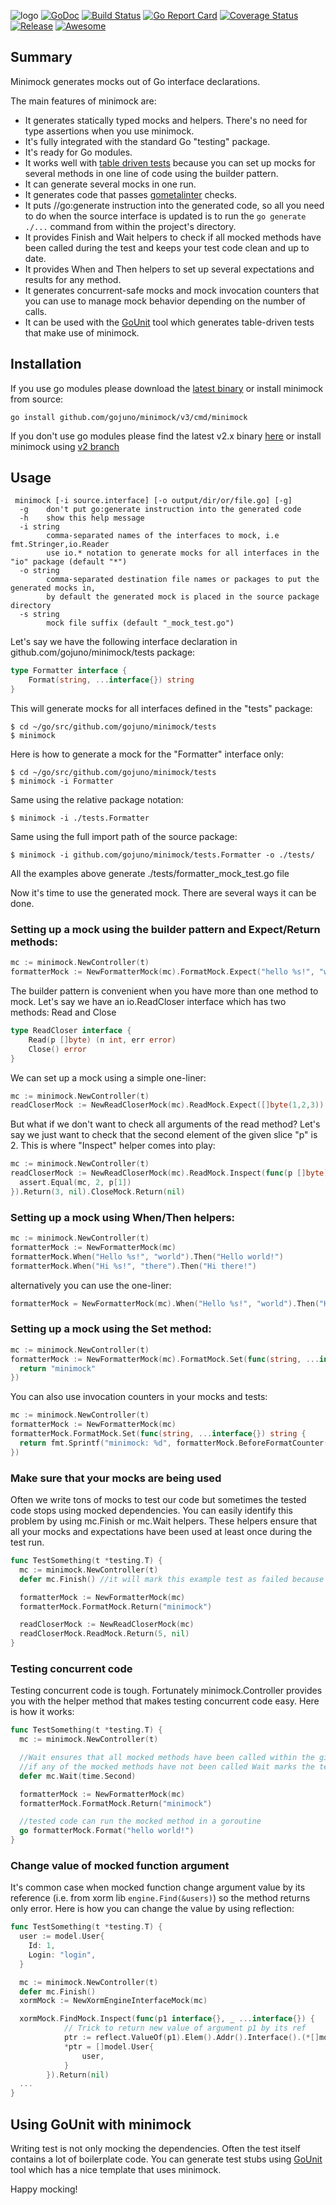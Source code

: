 ![logo](https://rawgit.com/gojuno/minimock/master/logo.svg)
[![GoDoc](https://godoc.org/github.com/gojuno/minimock?status.svg)](http://godoc.org/github.com/gojuno/minimock) 
[![Build Status](https://travis-ci.org/gojuno/minimock.svg?branch=master)](https://travis-ci.org/gojuno/minimock)
[![Go Report Card](https://goreportcard.com/badge/github.com/gojuno/minimock)](https://goreportcard.com/report/github.com/gojuno/minimock)
[![Coverage Status](https://coveralls.io/repos/github/gojuno/minimock/badge.svg?branch=master)](https://coveralls.io/github/gojuno/minimock?branch=master)
[![Release](https://img.shields.io/github/release/gojuno/minimock.svg)](https://github.com/gojuno/minimock/releases/latest)
[![Awesome](https://cdn.rawgit.com/sindresorhus/awesome/d7305f38d29fed78fa85652e3a63e154dd8e8829/media/badge.svg)](https://github.com/avelino/awesome-go#testing)


## Summary 
Minimock generates mocks out of Go interface declarations.

The main features of minimock are:

* It generates statically typed mocks and helpers. There's no need for type assertions when you use minimock.
* It's fully integrated with the standard Go "testing" package.
* It's ready for Go modules.
* It works well with [table driven tests](https://dave.cheney.net/2013/06/09/writing-table-driven-tests-in-go) because you can set up mocks for several methods in one line of code using the builder pattern.
* It can generate several mocks in one run.
* It generates code that passes [gometalinter](https://github.com/alecthomas/gometalinter) checks.
* It puts //go:generate instruction into the generated code, so all you need to do when the source interface is updated is to run the `go generate ./...` command from within the project's directory.
* It provides Finish and Wait helpers to check if all mocked methods have been called during the test and keeps your test code clean and up to date.
* It provides When and Then helpers to set up several expectations and results for any method.
* It generates concurrent-safe mocks and mock invocation counters that you can use to manage mock behavior depending on the number of calls.
* It can be used with the [GoUnit](https://github.com/hexdigest/gounit) tool which generates table-driven tests that make use of minimock.

## Installation

If you use go modules please download the [latest binary](https://github.com/gojuno/minimock/releases/latest)
or install minimock from source:
```
go install github.com/gojuno/minimock/v3/cmd/minimock
```

If you don't use go modules please find the latest v2.x binary [here](https://github.com/gojuno/minimock/releases)
or install minimock using [v2 branch](https://github.com/gojuno/minimock/tree/v2)

## Usage

```
 minimock [-i source.interface] [-o output/dir/or/file.go] [-g]
  -g	don't put go:generate instruction into the generated code
  -h	show this help message
  -i string
    	comma-separated names of the interfaces to mock, i.e fmt.Stringer,io.Reader
    	use io.* notation to generate mocks for all interfaces in the "io" package (default "*")
  -o string
    	comma-separated destination file names or packages to put the generated mocks in,
    	by default the generated mock is placed in the source package directory
  -s string
    	mock file suffix (default "_mock_test.go")
```

Let's say we have the following interface declaration in github.com/gojuno/minimock/tests package:
```go
type Formatter interface {
	Format(string, ...interface{}) string
}
```

This will generate mocks for all interfaces defined in the "tests" package:

```
$ cd ~/go/src/github.com/gojuno/minimock/tests
$ minimock 
```

Here is how to generate a mock for the "Formatter" interface only:

```
$ cd ~/go/src/github.com/gojuno/minimock/tests
$ minimock -i Formatter 
```

Same using the relative package notation:

```
$ minimock -i ./tests.Formatter
```

Same using the full import path of the source package:

```
$ minimock -i github.com/gojuno/minimock/tests.Formatter -o ./tests/
```

All the examples above generate ./tests/formatter_mock_test.go file


Now it's time to use the generated mock. There are several ways it can be done.

### Setting up a mock using the builder pattern and Expect/Return methods:
```go
mc := minimock.NewController(t)
formatterMock := NewFormatterMock(mc).FormatMock.Expect("hello %s!", "world").Return("hello world!")
```

The builder pattern is convenient when you have more than one method to mock.
Let's say we have an io.ReadCloser interface which has two methods: Read and Close
```go
type ReadCloser interface {
	Read(p []byte) (n int, err error)
	Close() error
}
```

We can set up a mock using a simple one-liner:
```go
mc := minimock.NewController(t)
readCloserMock := NewReadCloserMock(mc).ReadMock.Expect([]byte(1,2,3)).Return(3, nil).CloseMock.Return(nil)
```

But what if we don't want to check all arguments of the read method?
Let's say we just want to check that the second element of the given slice "p" is 2.
This is where "Inspect" helper comes into play:
```go
mc := minimock.NewController(t)
readCloserMock := NewReadCloserMock(mc).ReadMock.Inspect(func(p []byte){
  assert.Equal(mc, 2, p[1])
}).Return(3, nil).CloseMock.Return(nil)

```

### Setting up a mock using When/Then helpers:
```go
mc := minimock.NewController(t)
formatterMock := NewFormatterMock(mc)
formatterMock.When("Hello %s!", "world").Then("Hello world!")
formatterMock.When("Hi %s!", "there").Then("Hi there!")
```

alternatively you can use the one-liner:

```go
formatterMock = NewFormatterMock(mc).When("Hello %s!", "world").Then("Hello world!").When("Hi %s!", "there").Then("Hi there!")
```

### Setting up a mock using the Set method:
```go
mc := minimock.NewController(t)
formatterMock := NewFormatterMock(mc).FormatMock.Set(func(string, ...interface{}) string {
  return "minimock"
})
```

You can also use invocation counters in your mocks and tests:
```go
mc := minimock.NewController(t)
formatterMock := NewFormatterMock(mc)
formatterMock.FormatMock.Set(func(string, ...interface{}) string {
  return fmt.Sprintf("minimock: %d", formatterMock.BeforeFormatCounter())
})
```

### Make sure that your mocks are being used 
Often we write tons of mocks to test our code but sometimes the tested code stops using mocked dependencies.
You can easily identify this problem by using mc.Finish or mc.Wait helpers.
These helpers ensure that all your mocks and expectations have been used at least once during the test run.

```go
func TestSomething(t *testing.T) {
  mc := minimock.NewController(t)
  defer mc.Finish() //it will mark this example test as failed because there are no calls to formatterMock.Format() and readCloserMock.Read() below

  formatterMock := NewFormatterMock(mc)
  formatterMock.FormatMock.Return("minimock")

  readCloserMock := NewReadCloserMock(mc)
  readCloserMock.ReadMock.Return(5, nil)
}
```

### Testing concurrent code
Testing concurrent code is tough. Fortunately minimock.Controller provides you with the helper method that makes testing concurrent code easy.
Here is how it works:

```go
func TestSomething(t *testing.T) {
  mc := minimock.NewController(t)

  //Wait ensures that all mocked methods have been called within the given time span
  //if any of the mocked methods have not been called Wait marks the test as failed
  defer mc.Wait(time.Second)

  formatterMock := NewFormatterMock(mc)
  formatterMock.FormatMock.Return("minimock")

  //tested code can run the mocked method in a goroutine
  go formatterMock.Format("hello world!")
}
```

### Change value of mocked function argument
It's common case when mocked function change argument value by its reference (i.e. from xorm lib ```engine.Find(&users)```) so the method returns only error. 
Here is how you can change the value by using reflection:

```go
func TestSomething(t *testing.T) {
  user := model.User{
    Id: 1,
    Login: "login",
  }

  mc := minimock.NewController(t)
  defer mc.Finish()
  xormMock := NewXormEngineInterfaceMock(mc)

  xormMock.FindMock.Inspect(func(p1 interface{}, _ ...interface{}) {
			// Trick to return new value of argument p1 by its ref
			ptr := reflect.ValueOf(p1).Elem().Addr().Interface().(*[]model.User)
			*ptr = []model.User{
				user,
			}
		}).Return(nil)
  ...
}
```

## Using GoUnit with minimock

Writing test is not only mocking the dependencies. Often the test itself contains a lot of boilerplate code.
You can generate test stubs using [GoUnit](https://github.com/hexdigest/gounit) tool which has a nice template that uses minimock.

Happy mocking!
